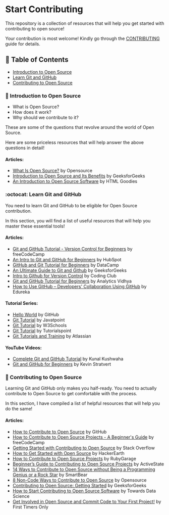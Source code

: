 # Start Contributing

This repository is a collection of resources that will help you get started with contributing to open source!

Your contribution is most welcome! Kindly go through the [CONTRIBUTING](https://github.com/Sriparno08/Start-Contributing/blob/main/CONTRIBUTING.md) guide for details.

## 📃 Table of Contents

- [Introduction to Open Source](#-introduction-to-open-source)
- [Learn Git and GitHub](#octocat-learn-git-and-github)
- [Contributing to Open Source](#-contributing-to-open-source)

### 🧐 Introduction to Open Source

- What is Open Source?
- How does it work?
- Why should we contribute to it?

These are some of the questions that revolve around the world of Open Source.

Here are some priceless resources that will help answer the above questions in detail!

#### Articles:

- [What Is Open Source?](https://opensource.com/resources/what-open-source) by Opensource
- [Introduction to Open Source and Its Benefits](https://www.geeksforgeeks.org/introduction-to-open-source-and-its-benefits/) by GeeksforGeeks
- [An Introduction to Open Source Software](https://www.htmlgoodies.com/guides/an-introduction-to-open-source-software/) by HTML Goodies

### :octocat: Learn Git and GitHub

You need to learn Git and GitHub to be eligible for Open Source contribution.

In this section, you will find a list of useful resources that will help you master these essential tools!

#### Articles:

- [Git and GitHub Tutorial - Version Control for Beginners](https://www.freecodecamp.org/news/git-and-github-for-beginners/) by freeCodeCamp
- [An Intro to Git and GitHub for Beginners](https://product.hubspot.com/blog/git-and-github-tutorial-for-beginners) by HubSpot
- [GitHub and Git Tutorial for Beginners](https://www.datacamp.com/tutorial/github-and-git-tutorial-for-beginners) by DataCamp
- [An Ultimate Guide to Git and Github](https://www.geeksforgeeks.org/ultimate-guide-git-github/) by GeeksforGeeks
- [Intro to Github for Version Control](https://ourcodingclub.github.io/tutorials/git/) by Coding Club
- [Git and GitHub Tutorial for Beginners](https://www.analyticsvidhya.com/blog/2021/09/git-and-github-tutorial-for-beginners/) by Analytics Vidhya
- [How to Use GitHub – Developers' Collaboration Using GitHub](https://www.edureka.co/blog/how-to-use-github/) by Edureka

#### Tutorial Series:

- [Hello World](https://docs.github.com/en/get-started/quickstart/hello-world) by GitHub
- [Git Tutorial](https://www.javatpoint.com/git) by Javatpoint
- [Git Tutorial](https://www.w3schools.com/git/) by W3Schools
- [Git Tutorial](https://www.tutorialspoint.com/git/index.htm) by Tutorialspoint
- [Git Tutorials and Training](https://www.atlassian.com/git/tutorials) by Atlassian

#### YouTube Videos:

- [Complete Git and GitHub Tutorial](https://www.youtube.com/watch?v=apGV9Kg7ics) by Kunal Kushwaha
- [Git and GitHub for Beginners](https://www.youtube.com/watch?v=tRZGeaHPoaw) by Kevin Stratvert

### 🙌 Contributing to Open Source

Learning Git and GitHub only makes you half-ready. You need to actually contribute to Open Source to get comfortable with the process.

In this section, I have compiled a list of helpful resources that will help you do the same!

#### Articles:

- [How to Contribute to Open Source](https://opensource.guide/how-to-contribute/) by GitHub
- [How to Contribute to Open Source Projects - A Beginner's Guide](https://www.freecodecamp.org/news/how-to-contribute-to-open-source-projects-beginners-guide/) by freeCodeCamp
- [Getting Started with Contributing to Open Source](https://stackoverflow.blog/2020/08/03/getting-started-with-contributing-to-open-source/) by Stack Overflow
- [How to Get Started with Open Source](https://www.hackerearth.com/getstarted-opensource/) by HackerEarth
- [How to Contribute to Open Source Projects](https://rubygarage.org/blog/how-contribute-to-open-source-projects) by RubyGarage
- [Beginner’s Guide to Contributing to Open Source Projects](https://www.activestate.com/blog/beginners-guide-to-contributing-to-open-source-projects/) by ActiveState
- [14 Ways to Contribute to Open Source without Being a Programming Genius or a Rock Star](https://smartbear.com/blog/14-ways-to-contribute-to-open-source-without-being/) by SmartBear
- [8 Non-Code Ways to Contribute to Open Source](https://opensource.com/life/16/1/8-ways-contribute-open-source-without-writing-code) by Opensource
- [Contributing to Open Source: Getting Started](https://www.geeksforgeeks.org/contributing-to-open-source-getting-started/) by GeeksforGeeks
- [How to Start Contributing to Open Source Software](https://towardsdatascience.com/how-to-start-contributing-to-open-source-software-9651ca4cedd4) by Towards Data Science
- [Get Involved in Open Source and Commit Code to Your First Project!](https://www.firsttimersonly.com/) by First Timers Only
